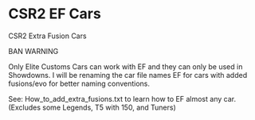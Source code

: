 # CSR2 EF Cars
CSR2 Extra Fusion Cars

BAN WARNING

Only Elite Customs Cars can work with EF and they can only be used in Showdowns.
 I will be renaming the car file names EF for cars with added fusions/evo for better naming conventions.
 
 See: How_to_add_extra_fusions.txt to learn how to EF almost any car. (Excludes some Legends, T5 with 150, and Tuners)
